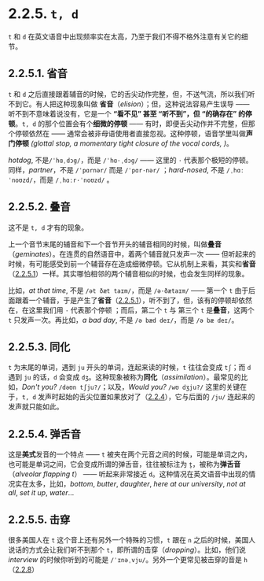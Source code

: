 # 2.2.5. `t, d`

`t` 和 `d` 在英文语音中出现频率实在太高，乃至于我们不得不格外注意有关它的细节。

## 2.2.5.1. 省音

`t` 和 `d` 之后直接跟着辅音的时候，它的舌尖动作完整，但，不送气流，所以我们听不到它。有人把这种现象叫做 **省音**（*elision*）；但，这种说法容易产生误导 —— 听不到不意味着说没有，它是一个 **“看不见” 甚至 “听不到”，但 “的确存在” 的停顿**。`t, d` 的那个位置会有个**细微的停顿** —— 有时，即便舌尖动作并不完整，但那个停顿依然在 —— 通常会被非母语使用者直接忽视。这种停顿，语音学里叫做**声门停顿** *(glottal stop, a momentary tight closure of the vocal cords, )*。

*hotdog*, 不是`/ˈhɑˌdɔg/`，而是 `/ˈhɑ·ˌdɔg/` <span class="speak-word-inline" data-audio-uk="/audios/hotdog-uk.mp3" data-audio-us="/audios/hotdog-us.mp3"></span>—— 这里的 `·` 代表那个极短的停顿。同样，*partner*，不是 `/ˈpɑrnər/` 而是 `/ˈpɑr·nər/` <span class="speak-word-inline" data-audio-uk="/audios/partner-uk.mp3" data-audio-us="/audios/partner-us.mp3"></span>；*hard-nosed*, 不是 `/ˌhɑːˈnoʊzd/`，而是 `/ˌhɑːr·ˈnoʊzd/` <span class="speak-word-inline" data-audio-uk="/audios/hardnosed-uk.mp3" data-audio-us="/audios/hardnosed-us.mp3"></span>。

## 2.2.5.2. 叠音

这不是 `t, d` 才有的现象。

上一个音节末尾的辅音和下一个音节开头的辅音相同的时候，叫做**叠音**（*geminates*）。在连贯的自然语音中，着两个辅音就只发声一次 —— 但听起来的时候，有可能感受到前一个辅音存在造成细微停顿。它从机制上来看，其实和**省音**（[2.2.5.1](17-td#_2-2-5-1-省音)）一样。其实哪怕相邻的两个辅音相似的时候，也会发生同样的现象。

比如，*at that time*, 不是 `/ət ðæt taɪm/`，而是 `/ə·ðætaɪm/`<span class="speak-word-inline" data-audio-uk="/audios/i-was-tired-at-that-time.-uk.mp3" data-audio-us="/audios/i-was-tired-at-that-time.-us.mp3"></span> —— 第一个 `t` 由于后面跟着一个辅音，于是产生了**省音**（[2.2.5.1](17-td#_2-2-5-1-省音)），听不到了，但，该有的停顿却依然在，在这里我们用 `·` 代表那个停顿 ；而后，第二个 `t` 与 第三个 `t`  是**叠音**，这两个 `t` 只发声一次。再比如，*a bad day*, 不是 `/ə bæd deɪ/`，而是 `/ə bæ deɪ/`<span class="speak-word-inline" data-audio-uk="/audios/this-is-really-a-bad-day.-uk.mp3" data-audio-us="/audios/this-is-really-a-bad-day.-us.mp3"></span>。

## 2.2.5.3. 同化

`t` 为末尾的单词，遇到 `ju` 开头的单词，连起来读的时候，`t` 往往会变成 `tʃ`；而 `d` 遇到 `ju` 的话，`d` 会变成 `dʒ`。这种现象被称为**同化**（*assimilation*）。最常见的比如，*Don't you?* `/dəʊn tʃju?/`<span class="speak-word-inline" data-audio-uk="/audios/dont-you-uk.mp3" data-audio-us="/audios/dont-you-us.mp3"></span>；以及，*Would you?* `/wʊ dʒju?/`<span class="speak-word-inline" data-audio-uk="/audios/would-you-uk.mp3" data-audio-us="/audios/would-you-us.mp3"></span> 这里的关键在于，`t, d` 发声时起始的舌尖位置如果放对了（[2.2.4](16-tdsz)），它与后面的 `/ju/` 连起来的发声就只能如此。

## 2.2.5.4. 弹舌音

这是**美式**发音的一个特点 —— `t` 被夹在两个元音之间的时候，可能是单词之内，也可能是单词之间，它会变成所谓的弹舌音，往往被标注为 `t̬`，被称为**弹舌音** （*alveolar flapping t*） —— 听起来非常接近 `d`。这种情况在英文语音中出现的情况实在太多，比如，*bottom*<span class="speak-word-inline" data-audio-us="/audios/bottom-us.mp3"></span>, *butter*<span class="speak-word-inline" data-audio-us="/audios/butter-us.mp3"></span>, *daughter*<span class="speak-word-inline" data-audio-us="/audios/daughter-us.mp3"></span>, *here at our university*<span class="speak-word-inline" data-audio-us="/audios/here-at-our-university-us.mp3"></span>, *not at all*<span class="speak-word-inline" data-audio-us="/audios/not-at-all-us.mp3"></span>, *set it up*<span class="speak-word-inline" data-audio-us="/audios/set-it-up-us.mp3"></span>, *water*<span class="speak-word-inline" data-audio-us="/audios/water-us.mp3"></span>...

## 2.2.5.5. 击穿

很多美国人在 `t` 这个音上还有另外一个特殊的习惯，`t` 跟在 `n` 之后的时候，美国人说话的方式会让我们听不到那个 `t`，即所谓的击穿（*dropping*）。比如，他们说 *interview* 的时候你听到的可能是 `/ˈɪnəˌvju/`<span class="speak-word-inline" data-audio-us="/audios/interview-alloy.mp3"></span>。另外一个更常见被击穿的音是 `h`（[2.2.8](20-h)）